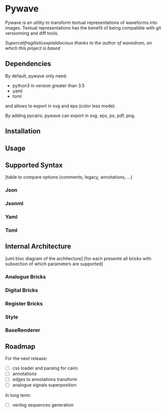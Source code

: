 # Pywave

Pywave is an utility to transform textual representations of waveforms into images.
Textual representations has the benefit of being compatible with git versionning and diff tools.

*Supercalifragilisticexpialidocious thanks to the author of wavedrom, on which this project is based*

## Dependencies
By default, pywave only need:
- python3 in version greater than 3.5
- yaml
- toml

and allows to export in svg and eps (color less mode).

By adding pycairo, pywave can export in svg, eps, ps, pdf, png.

## Installation

## Usage

## Supported Syntax

[table to compare options (comments, legacy, annotations, ...)

### Json

### Jsonml

### Yaml

### Toml

## Internal Architecture

[uml bloc diagram of the architecture]
[for each presente all bricks with subsection of which parameters are supported]

### Analogue Bricks

### Digital Bricks

### Register Bricks

### Style

### BaseRenderer

## Roadmap

For the next release:
- [ ] css loader and parsing for cairo
- [ ] annotations
- [ ] edges to annotations transform
- [ ] analogue signals superposition

In long term:
- [ ] verilog sequences generation
